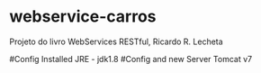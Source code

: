 # webservice-carros
Projeto do livro WebServices RESTful, Ricardo R. Lecheta


#Config Installed JRE - jdk1.8
#Config and new Server Tomcat v7
